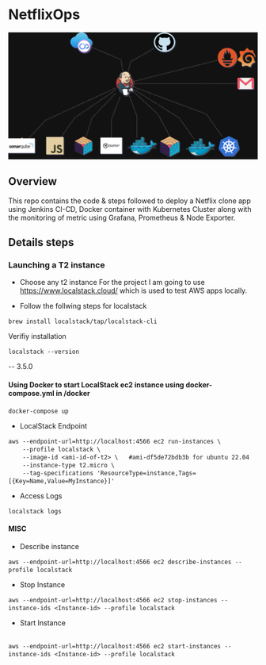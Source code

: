 # NetflixOps

![NetflixOps System Design](assets/NetflixOps.drawio.png)


## Overview
This repo contains the code & steps followed to deploy a Netflix clone app using Jenkins CI-CD, Docker container with Kubernetes Cluster along with the monitoring of metric using Grafana, Prometheus & Node Exporter.

## Details steps

### Launching a T2 instance
- Choose any t2 instance 
For the project I am going to use https://www.localstack.cloud/ which is used to test AWS apps locally.

- Follow the follwing steps for localstack
```
brew install localstack/tap/localstack-cli
```

Verifiy installation
```
localstack --version
```
-- 3.5.0

#### Using Docker to start LocalStack ec2 instance using docker-compose.yml in /docker  
```
docker-compose up
```
- LocalStack Endpoint 
```
aws --endpoint-url=http://localhost:4566 ec2 run-instances \
    --profile localstack \
    --image-id <ami-id-of-t2> \   #ami-df5de72bdb3b for ubuntu 22.04
    --instance-type t2.micro \
    --tag-specifications 'ResourceType=instance,Tags=[{Key=Name,Value=MyInstance}]'
```
- Access Logs
```
localstack logs
```
#### MISC
- Describe instance
```
aws --endpoint-url=http://localhost:4566 ec2 describe-instances --profile localstack
```
- Stop Instance
```
aws --endpoint-url=http://localhost:4566 ec2 stop-instances --instance-ids <Instance-id> --profile localstack
```
- Start Instance 
```

aws --endpoint-url=http://localhost:4566 ec2 start-instances --instance-ids <Instance-id> --profile localstack
```
